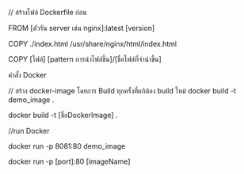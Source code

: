 
// สร้างไฟล์ Dockerfile ก่อน

FROM [ตัวรัน server เช่น nginx]:latest [version]

COPY ./index.html /usr/share/nginx/html/index.html

COPY [ไฟล์] [pattern การนำไฟล์ขึ้น]/[ชื่อไฟล์ที่จำนำขึ้น]

คำสั่ง Docker 

// สร้าง docker-image โดยการ Build ทุกครั้งที่แก้ต้อง build ใหม่
docker build -t demo_image . 

docker build -t [ชื่อDockerImage] . 

//run Docker
    
docker run -p 8081:80 demo_image

docker run -p [port]:80 [imageName]